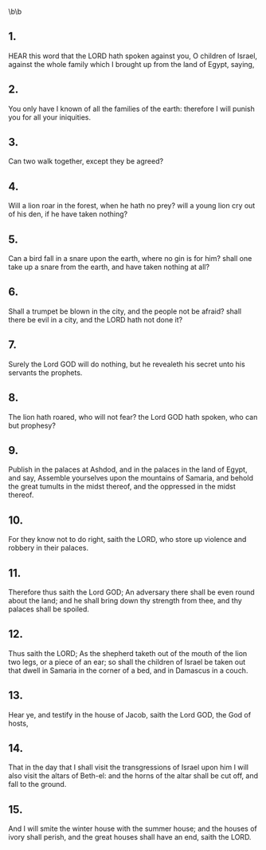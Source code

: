 \b\b
## 1.
HEAR this word that the LORD hath spoken against you, O children of Israel, against the whole family which I brought up from the land of Egypt, saying,
## 2.
You only have I known of all the families of the earth: therefore I will punish you for all your iniquities.
## 3.
Can two walk together, except they be agreed?
## 4.
Will a lion roar in the forest, when he hath no prey? will a young lion cry out of his den, if he have taken nothing?
## 5.
Can a bird fall in a snare upon the earth, where no gin is for him? shall one take up a snare from the earth, and have taken nothing at all?
## 6.
Shall a trumpet be blown in the city, and the people not be afraid? shall there be evil in a city, and the LORD hath not done it?
## 7.
Surely the Lord GOD will do nothing, but he revealeth his secret unto his servants the prophets.
## 8.
The lion hath roared, who will not fear? the Lord GOD hath spoken, who can but prophesy?
## 9.
Publish in the palaces at Ashdod, and in the palaces in the land of Egypt, and say, Assemble yourselves upon the mountains of Samaria, and behold the great tumults in the midst thereof, and the oppressed in the midst thereof.
## 10.
For they know not to do right, saith the LORD, who store up violence and robbery in their palaces.
## 11.
Therefore thus saith the Lord GOD; An adversary there shall be even round about the land; and he shall bring down thy strength from thee, and thy palaces shall be spoiled.
## 12.
Thus saith the LORD; As the shepherd taketh out of the mouth of the lion two legs, or a piece of an ear; so shall the children of Israel be taken out that dwell in Samaria in the corner of a bed, and in Damascus in a couch.
## 13.
Hear ye, and testify in the house of Jacob, saith the Lord GOD, the God of hosts,
## 14.
That in the day that I shall visit the transgressions of Israel upon him I will also visit the altars of Beth-el: and the horns of the altar shall be cut off, and fall to the ground.
## 15.
And I will smite the winter house with the summer house; and the houses of ivory shall perish, and the great houses shall have an end, saith the LORD.
